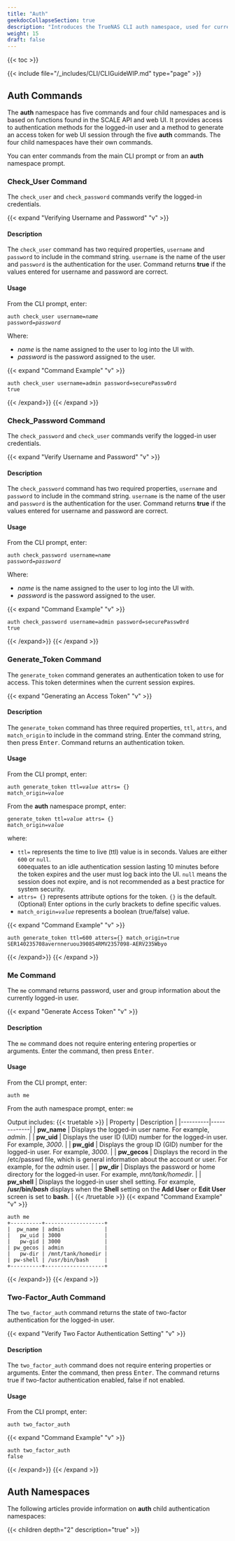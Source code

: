 ```yaml
---
title: "Auth"
geekdocCollapseSection: true
description: "Introduces the TrueNAS CLI auth namespace, used for currently logged-in user authentication and generating an access token for the web UI." 
weight: 15
draft: false
---
```


{{< toc >}}

{{< include file="/_includes/CLI/CLIGuideWIP.md" type="page" >}}

## Auth Commands

The **auth** namespace has five commands and four child namespaces and is based on functions found in the SCALE API and web UI. 
It provides access to authentication methods for the logged-in user and a method to generate an access token for web UI session through the five **auth** commands. 
The four child namespaces have their own commands.

You can enter commands from the main CLI prompt or from an **auth** namespace prompt.

### Check_User Command

The `check_user` and `check_password` commands verify the logged-in credentials. 

{{< expand "Verifying Username and Password" "v" >}}
#### Description
The `check_user` command has two required properties, `username` and `password` to include in the command string. 
`username` is the name of the user and `password` is the authentication for the user.
Command returns **true** if the values entered for username and password are correct.

#### Usage

From the CLI prompt, enter:

<code>auth check_user username=<i>name</i> password=<i>password</i></code>

Where:

* *name* is the name assigned to the user to log into the UI with. 
* *password* is the password assigned to the user.

{{< expand "Command Example" "v" >}}
```
auth check_user username=admin password=securePassw0rd
true
```
{{< /expand>}}
{{< /expand >}}

### Check_Password Command

The `check_password` and `check_user` commands verify the logged-in user credentials.

{{< expand "Verify Username and Password" "v" >}}
#### Description
The `check_password` command has two required properties, `username` and `password` to include in the command string. 
`username` is the name of the user and `password` is the authentication for the user.
Command returns **true** if the values entered for username and password are correct.

#### Usage

From the CLI prompt, enter:

<code>auth check_password username=<i>name</i> password=<i>password</i></code>

Where:

* *name* is the name assigned to the user to log into the UI with. 
* *password* is the password assigned to the user.

{{< expand "Command Example" "v" >}}
```
auth check_password username=admin password=securePassw0rd
true
```
{{< /expand>}}
{{< /expand >}}

### Generate_Token Command
The `generate_token` command generates an authentication token to use for access. This token determines when the current session expires.

{{< expand "Generating an Access Token" "v" >}}
#### Description
The `generate_token` command has three required properties, `ttl`, `attrs`, and `match_origin` to include in the command string. 
Enter the command string, then press <kbd>Enter</kbd>.
Command returns an authentication token.

#### Usage
From the CLI prompt, enter:

<code>auth generate_token ttl=<i>value</i> attrs= {} match_origin=<i>value</i></code>

From the **auth** namespace prompt, enter:

<code>generate_token ttl=<i>value</i> attrs= {} match_origin=<i>value</i></code>

where:
* `ttl=` represents the time to live (ttl) value is in seconds. Values are either `600` or `null`.  
  `600`equates to an idle authentication session lasting 10 minutes before the token expires and the user must log back into the UI. 
  `null` means the session does not expire, and is not recommended as a best practice for system security.
* `attrs= {}` represents attribute options for the token. 
  `{}` is the default. (Optional) Enter options in the curly brackets to define specific values.
* <code>match_origin=<i>value</i></code> represents a boolean (true/false) value.

{{< expand "Command Example" "v" >}}
```
auth generate_token ttl=600 atters={} match_origin=true
SER140235708avernneruou390854RMV2357098-AERV235Wbyo
```
{{< /expand>}}
{{< /expand >}}
### Me Command
The `me` command returns password, user and group information about the currently logged-in user.

{{< expand "Generate Access Token" "v" >}}
#### Description
The `me` command does not require entering  entering properties or arguments. 
Enter the command, then press <kbd>Enter</kbd>.

#### Usage
From the CLI prompt, enter:

`auth me`

From the auth namespace prompt, enter:
`me`

Output includes:
{{< truetable >}}
| Property | Description |
|----------|-------------|
| **pw_name** | Displays the logged-in user name. For example, *admin*. |
| **pw_uid** | Displays the user ID (UID) number for the logged-in user. For example, *3000*. |
| **pw_gid** | Displays the group ID (GID) number for the logged-in user. For example, *3000*. |
| **pw_gecos** | Displays the record in the /etc/passwd file, which is general information about the account or user. For example, for the *admin* user. |
| **pw_dir** | Displays the password or home directory for the logged-in user. For example, *mnt/tank/homedir*. |
| **pw_shell** | Displays the logged-in user shell setting. For example, **/usr/bin/*bash*** displays when the **Shell** setting on the **Add User** or **Edit User** screen is set to **bash**. |
{{< /truetable >}}
{{< expand "Command Example" "v" >}}
```
auth me
+----------+-------------------+
|  pw_name | admin             |
|   pw_uid | 3000              |
|   pw-gid | 3000              |
| pw_gecos | admin             |
|   pw-dir | /mnt/tank/homedir |
| pw-shell | /usr/bin/bash     |
+----------+-------------------+
```
{{< /expand>}}
{{< /expand >}}

### Two-Factor_Auth Command
The `two_factor_auth` command returns the state of two-factor authentication for the logged-in user.

{{< expand "Verify Two Factor Authentication Setting" "v" >}}
#### Description
The `two_factor_auth` command does not require entering properties or arguments. 
Enter the command, then press <kbd>Enter</kbd>.
The command returns true if two-factor authentication enabled, false if not enabled.

#### Usage
From the CLI prompt, enter:

`auth two_factor_auth`

{{< expand "Command Example" "v" >}}
```
auth two_factor_auth
false
```
{{< /expand>}}
{{< /expand >}}

## Auth Namespaces

The following articles provide information on **auth** child authentication namespaces:

{{< children depth="2" description="true" >}}
